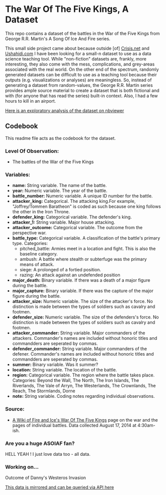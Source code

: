 # The War Of The Five Kings, A Dataset

This repo contains a dataset of the battles in the War of the Five Kings from George R.R. Martin's A Song Of Ice And Fire series.

This small side project came about because outside [of] [Crisis.net](http://crisis.net) and [Ushahidi.com](http://ushahidi.com) I have been looking for a small-n dataset to use as a data science teaching tool. While "non-fiction" datasets are, frankly, more interesting, they also come with the mess, complications, and grey-areas associated with the real world. On the other end of the spectrum, randomly generated datasets can be difficult to use as a teaching tool because their outputs (e.g. visualizations or analyses) are meaningless. So, instead of generating a dataset from random-values, the George R.R. Martin series provides ample source material to create a dataset that is both fictional and with (for anyone that has read the series) built-in context. Also, I had a few hours to kill in an airport.

[Here is an exploratory analysis of the dataset on nbviewer](http://nbviewer.ipython.org/github/chrisalbon/war_of_the_five_kings_dataset/blob/master/exploratory_analysis.ipynb)

## Codebook

This readme file acts as the codebook for the dataset.

### Level Of Observation:
- The battles of the War of the Five Kings

### Variables:

- **name:** String variable. The name of the battle.
- **year:** Numeric variable. The year of the battle.
- **battle_number:** Numeric variable. A unique ID number for the battle.
- **attacker_king:** Categorical. The attacking king.For example, "Joffrey/Tommen Baratheon" is coded as such because one king follows the other in the Iron Throne.
- **defender_king:** Categorical variable. The defender's king.
- **attacker_1:** String variable. Major house attacking.
- **attacker_outcome:** Categorical variable. The outcome from the perspective war.
- **battle_type:** Categorical variable. A classification of the battle's primary type. Categories:
    - pitched\_battle: Armies meet in a location and fight. This is also the baseline category.
    - ambush: A battle where stealth or subterfuge was the primary means of attack.
    - siege: A prolonged of a fortied position.
    - razing: An attack against an undefended position
- **major_death:** Binary variable. If there was a death of a major figure during the battle.
- **major_capture:** Binary variable. If there was the capture of the major figure during the battle.
- **attacker_size:** Numeric variable. The size of the attacker's force. No distinction is made between the types of soldiers such as cavalry and footmen.
- **defender_size:** Numeric variable. The size of the defenders's force. No distinction is made between the types of soldiers such as cavalry and footmen.
- **attacker_commander:** String variable. Major commanders of the attackers. Commander's names are included without honoric titles and commandders are seperated by commas.
- **defender_commander:** String variable. Major commanders of the defener. Commander's names are included without honoric titles and commandders are seperated by commas.
- **summer:** Binary variable. Was it summer?
- **location:** String variable. The location of the battle.
- **region:** Categorical variable. The region where the battle takes place. Categories: Beyond the Wall, The North, The Iron Islands, The Riverlands, The Vale of Arryn, The Westerlands, The Crownlands, The Reach, The Stormlands, Dorne
- **note:** String variable. Coding notes regarding individual observations.

### Source:

- [A Wiki of Fire and Ice's War Of The Five Kings](http://awoiaf.westeros.org/index.php/War_of_the_Five_Kings) page on the war and the pages of individual battles. Data collected August 17, 2014 at 4:30am-ish.


### Are you a huge ASOIAF fan?

HELL YEAH !  I just love data too - all data.

### Working on...

Outcome of Danny's Westeros Invasion 

 [This data is mirrored and can be queried via API here](https://www.exversion.com/data/view/YVCREKZP14Y2XXC)
